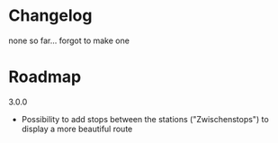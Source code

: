 Changelog
=

none so far... forgot to make one

Roadmap
=

3.0.0
 - Possibility to add stops between the stations ("Zwischenstops") to display a more beautiful route